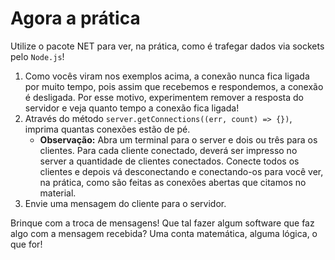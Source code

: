 # Agora a prática
Utilize o pacote NET para ver, na prática, como é trafegar dados via sockets pelo `Node.js`!

1. Como vocês viram nos exemplos acima, a conexão nunca fica ligada por muito tempo, pois assim que recebemos e respondemos, a conexão é desligada. Por esse motivo, experimentem remover a resposta do servidor e veja quanto tempo a conexão fica ligada!
2. Através do método `server.getConnections((err, count) => {})`, imprima quantas conexões estão de pé.
    * **Observação:** Abra um terminal para o server e dois ou três para os clientes. Para cada cliente conectado, deverá ser impresso no server a quantidade de clientes conectados. Conecte todos os clientes e depois vá desconectando e conectando-os para você ver, na prática, como são feitas as conexões abertas que citamos no material.
3. Envie uma mensagem do cliente para o servidor.

Brinque com a troca de mensagens! Que tal fazer algum software que faz algo com a mensagem recebida? Uma conta matemática, alguma lógica, o que for!